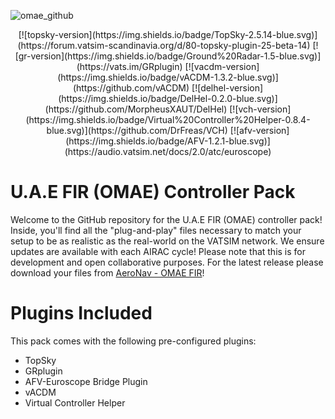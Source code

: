 ![omae_github](https://github.com/user-attachments/assets/df9ffd38-f657-4543-aaba-0c16ef25db69)

<center>
[![topsky-version](https://img.shields.io/badge/TopSky-2.5.14-blue.svg)](https://forum.vatsim-scandinavia.org/d/80-topsky-plugin-25-beta-14)
[![gr-version](https://img.shields.io/badge/Ground%20Radar-1.5-blue.svg)](https://vats.im/GRplugin)
[![vacdm-version](https://img.shields.io/badge/vACDM-1.3.2-blue.svg)](https://github.com/vACDM)
[![delhel-version](https://img.shields.io/badge/DelHel-0.2.0-blue.svg)](https://github.com/MorpheusXAUT/DelHel)
[![vch-version](https://img.shields.io/badge/Virtual%20Controller%20Helper-0.8.4-blue.svg)](https://github.com/DrFreas/VCH)
[![afv-version](https://img.shields.io/badge/AFV-1.2.1-blue.svg)](https://audio.vatsim.net/docs/2.0/atc/euroscope)
</center>

# U.A.E FIR (OMAE) Controller Pack
Welcome to the GitHub repository for the U.A.E FIR (OMAE) controller pack! Inside, you'll find all the "plug-and-play" files necessary to match your setup to be as realistic as the real-world on the VATSIM network. We ensure updates are available with each AIRAC cycle! Please note that this is for development and open collaborative purposes. For the latest release please download your files from [AeroNav - OMAE FIR](https://files.aero-nav.com/OMAE)!

# Plugins Included
This pack comes with the following pre-configured plugins:
- TopSky
- GRplugin
- AFV-Euroscope Bridge Plugin
- vACDM
- Virtual Controller Helper